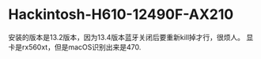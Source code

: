 # Hackintosh-H610-12490F-AX210

安装的版本是13.2版本，因为13.4版本蓝牙关闭后要重新kill掉才行，很烦人。
显卡是rx560xt，但是macOS识别出来是470.
